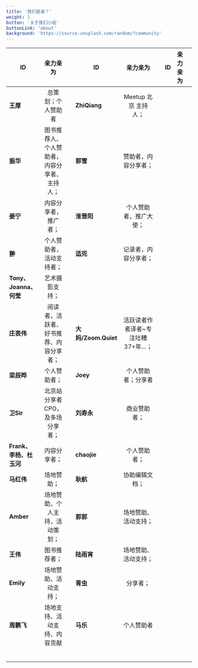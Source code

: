 ```yaml
---
title: '我们是谁？'
weight: 1
button: '关于我们小组'
buttonLink: 'about'
background: 'https://source.unsplash.com/random/?community'
---
```



| ID        | 亲力亲为 |  | ID        | 亲力亲为 |  |ID        | 亲力亲为 |  |
|--------------|:-------------:|---------:|-----------|:-------------:|---------:|-----------|:-------------:|---------:|
| **王厚** | 总策划；个人赞助者  |         | **ZhiQiang**  | Meetup 北京 主持人；  |           |    |   |           |    |   |           |
|  **振华**   |图书推荐人、个人赞助者，内容分享者、主持人；   |           |  **郭雪**  | 赞助者，内容分享者；  |           |    |   |           |    |   |           |
|  **姜宁**    |  内容分享者，推广者；  |           |  **淮晋阳**  | 个人赞助者，推广大使；  |           |    |   |           |    |   |           |
|  **翀**    | 个人赞助者，活动支持者；  |           |   **适兕**  | 记录者，内容分享者；  |           |    |   |           |    |   |           |
| **Tony、Joanna、何莹**    | 艺术摄影支持；  |           |    |   |           |    |   |           |    |   |           |
|  **庄表伟**   | 阅读者，活跃者、好书推荐、内容分享者；  |           | **大妈/Zoom.Quiet**   | 活跃读者作者译者~专注吐糟37+年…；  |           |    |   |           |    |   |           |
| **梁辰晔**    | 个人赞助者；  |           |  **Joey**  | 个人赞助者；分享者  |           |    |   |           |    |   |           |
|  **卫Sir**   | 北京站分享者CPO，及多场分享者；  |         |   **刘寿永**   |   商业赞助者； |           |    |   |           |    |   |           |
| **Frank、李杨、杜玉河**    | 内容分享者；  |           |  **chaojie**  |   个人赞助者； |           |    |   |           |    |   |           |
|  **马红伟**   | 场地赞助；  |           |   **耿航** |  协助编辑文档； |           |    |   |           |    |   |           |
| **Amber**    | 场地赞助，个人主持，活动策划；  |           |  **郭郭**  | 场地赞助、活动支持；  |           |    |   |           |    |   |           |
|   **王伟**  | 图书推荐者；  |           |   **陆雨宵** | 场地赞助、活动支持；  |           |    |   |           |    |   |           |
|  **Emily**   | 场地赞助、活动支持；  |           |  **青虫**  | 分享者；  |           |    |   |           |    |   |           |
|   **周鹏飞**  | 场地支持、活动支持、内容贡献  |           |   **马乐** |  个人赞助者 |           |    |   |           |    |   |           |
|     |   |           |    |   |           |    |   |           |    |   |           |    |   |           |    |   |           |
|     |   |           |    |   |           |
|     |   |           |    |   |           |
|     |   |           |    |   |           |
|     |   |           |    |   |           |
|     |   |           |    |   |           |